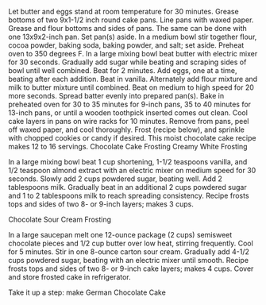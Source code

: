 Let butter and eggs stand at room temperature for 30 minutes. Grease bottoms of two 9x1-1/2 inch round cake pans. Line pans with waxed paper. Grease and flour bottoms and sides of pans. The same can be done with one 13x9x2-inch pan. Set pan(s) aside.
In a medium bowl stir together flour, cocoa powder, baking soda, baking powder, and salt; set aside.
Preheat oven to 350 degrees F. In a large mixing bowl beat butter with electric mixer for 30 seconds. Gradually add sugar while beating and scraping sides of bowl until well combined. Beat for 2 minutes. Add eggs, one at a time, beating after each addition. Beat in vanilla. Alternately add flour mixture and milk to butter mixture until combined. Beat on medium to high speed for 20 more seconds.
Spread batter evenly into prepared pan(s). Bake in preheated oven for 30 to 35 minutes for 9-inch pans, 35 to 40 minutes for 13-inch pans, or until a wooden toothpick inserted comes out clean. Cool cake layers in pans on wire racks for 10 minutes. Remove from pans, peel off waxed paper, and cool thoroughly. Frost (recipe below), and sprinkle with chopped cookies or candy if desired. This moist chocolate cake recipe makes 12 to 16 servings.
Chocolate Cake Frosting
Creamy White Frosting

In a large mixing bowl beat 1 cup shortening, 1-1/2 teaspoons vanilla, and 1/2 teaspoon almond extract with an electric mixer on medium speed for 30 seconds. Slowly add 2 cups powdered sugar, beating well. Add 2 tablespoons milk. Gradually beat in an additional 2 cups powdered sugar and 1 to 2 tablespoons milk to reach spreading consistency. Recipe frosts tops and sides of two 8- or 9-inch layers; makes 3 cups. 

Chocolate Sour Cream Frosting

In a large saucepan melt one 12-ounce package (2 cups) semisweet chocolate pieces and 1/2 cup butter over low heat, stirring frequently. Cool for 5 minutes. Stir in one 8-ounce carton sour cream. Gradually add 4-1/2 cups powdered sugar, beating with an electric mixer until smooth. Recipe frosts tops and sides of two 8- or 9-inch cake layers; makes 4 cups. Cover and store frosted cake in refrigerator.

Take it up a step: make German Chocolate Cake